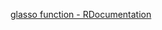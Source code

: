 [glasso function - RDocumentation](https://www.rdocumentation.org/packages/glasso/versions/1.11/topics/glasso)